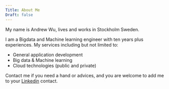 ```yaml
---
Title: About Me
Draft: false
---
```

My name is Andrew Wu, lives and works in Stockholm Sweden.

I am a Bigdata and Machine learning engineer with ten years plus experiences. My services including but not limited to:

* General application development
* Big data & Machine learning
* Cloud technologies (public and private)

Contact me if you need a hand or advices, and you are welcome to add me to your [Linkedin](//se.linkedin.com/in/andrew-wu-ba92b921/) contact.